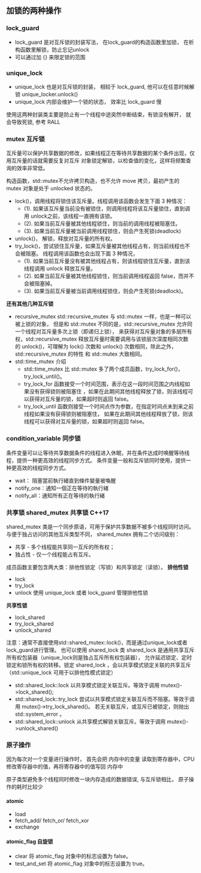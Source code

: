 ## 加锁的两种操作
### lock_guard 
+ lock_guard 是对互斥锁的封装写法， 在lock_guard的构造函数里加锁， 在析构函数里解锁，防止忘记unlock
+ 可以通过加 {} 来限定锁的范围

### unique_lock
+ unique_lock 也是对互斥锁的封装， 相较于 lock_guard, 他可以在任意时候解锁 unique_locker.unlock()
+ unique_lock 内部会维护一个锁的状态， 效率比 lock_guard 慢

使用这两种封装类主要是防止有一个线程中途突然中断结束，有锁没有解开， 就会导致死锁, 参考 RALL 

### mutex 互斥锁
互斥量可以保护共享数据的修改，如果线程正在等待共享数据的某个条件出现，仅用互斥量的话就需要反复对互斥
对象锁定解锁，以检查值的变化，这样将频繁查询的效率非常低。

构造函数，std::mutex不允许拷贝构造，也不允许 move 拷贝，最初产生的 mutex 对象是处于 unlocked 状态的。

+ lock()，调用线程将锁住该互斥量。线程调用该函数会发生下面 3 种情况：
  + (1). 如果该互斥量当前没有被锁住，则调用线程将该互斥量锁住，直到调用 unlock之前，该线程一直拥有该锁。
  + (2). 如果当前互斥量被其他线程锁住，则当前的调用线程被阻塞住。
  + (3). 如果当前互斥量被当前调用线程锁住，则会产生死锁(deadlock)
+ unlock()， 解锁，释放对互斥量的所有权。
+ try_lock()，尝试锁住互斥量，如果互斥量被其他线程占有，则当前线程也不会被阻塞。
线程调用该函数也会出现下面 3 种情况，
  + (1). 如果当前互斥量没有被其他线程占有，则该线程锁住互斥量，直到该线程调用 unlock 释放互斥量。
  + (2). 如果当前互斥量被其他线程锁住，则当前调用线程返回 false，而并不会被阻塞掉。
  + (3). 如果当前互斥量被当前调用线程锁住，则会产生死锁(deadlock)。

**还有其他几种互斥锁**
+ recursive_mutex std::recursive_mutex 与 std::mutex 一样，也是一种可以被上锁的对象，
但是和 std::mutex 不同的是，std::recursive_mutex 允许同一个线程对互斥量多次上锁（即递归上锁），
来获得对互斥量对象的多层所有权，std::recursive_mutex 释放互斥量时需要调用与该锁层次深度相同次数
的 unlock()，可理解为 lock() 次数和 unlock() 次数相同，除此之外，std::recursive_mutex 的特性
和 std::mutex 大致相同。
+ std::time_mutex 介绍
  + std::time_mutex 比 std::mutex 多了两个成员函数，try_lock_for()，try_lock_until()。
  + try_lock_for 函数接受一个时间范围，表示在这一段时间范围之内线程如果没有获得锁则被阻塞住
  ，如果在此期间其他线程释放了锁，则该线程可以获得对互斥量的锁，如果超时则返回 false。
  + try_lock_until 函数则接受一个时间点作为参数，在指定时间点未到来之前线程如果没有获得锁则被阻塞住，
  如果在此期间其他线程释放了锁，则该线程可以获得对互斥量的锁，如果超时则返回 false。

### condition_variable 同步锁
条件变量可以让等待共享数据条件的线程进入休眠，并在条件达成时唤醒等待线程，提供一种更高效的线程同步方式。
条件变量一般和互斥锁同时使用，提供一种更高效的线程同步方式。

+ wait： 阻塞當前執行緒直到條件變量被喚醒
+ notify_one：通知一個正在等待的執行緒
+ notify_all：通知所有正在等待的執行緒

### 共享锁 shared_mutex 共享锁 C++17
shared_mutex 类是一个同步原语，可用于保护共享数据不被多个线程同时访问。与便于独占访问的其他互斥类型不同，
shared_mutex 拥有二个访问级别： 
+ 共享 - 多个线程能共享同一互斥的所有权；
+ 独占性 - 仅一个线程能占有互斥。

成员函数主要包含两大类：排他性锁定（写锁）和共享锁定（读锁）。
**排他性锁**
+ lock
+ try_lock
+ unlock
使用 unique_lock 或者 lock_guard 管理排他性锁

**共享性锁**
+ lock_shared
+ try_lock_shared
+ unlock_shared

注意：通常不直接使用std::shared_mutex::lock()，而是通过unique_lock或者lock_guard进行管理。
也可以使用 shared_lock
类 shared_lock 是通用共享互斥所有权包装器（unique_lock则是独占互斥所有权包装器），
允许延迟锁定、定时锁定和锁所有权的转移。锁定 shared_lock ，会以共享模式锁定关联的共享互斥
（std::unique_lock 可用于以排他性模式锁定）

+ std::shared_lock<Mutex>::lock 以共享模式锁定关联互斥。等效于调用 mutex()->lock_shared();
+ std::shared_lock<Mutex>::try_lock 尝试以共享模式锁定关联互斥而不阻塞。等效于调用 mutex()->try_lock_shared()。
若无关联互斥，或互斥已被锁定，则抛出 std::system_error 。
+ std::shared_lock<Mutex>::unlock 从共享模式解锁关联互斥。等效于调用 mutex()->unlock_shared()

### 原子操作
因为每次对一个变量进行操作时， 首先会把 内存中的变量 读取到寄存器中，CPU修改寄存器中的值，再将寄存器中的值写回
内存中

原子类型避免多个线程同时修改一块内存造成的数据错误, 与互斥锁相比， 原子操作的耗时比较少

#### atomic
+ load
+ fetch_add/ fetch_or/ fetch_xor
+ exchange

#### atomic_flag 自旋锁
+ clear 将 atomic_flag 对象中的标志设置为 false。
+ test_and_set 将 atomic_flag 对象中的标志设置为 true。